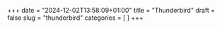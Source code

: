 +++
date = "2024-12-02T13:58:09+01:00"
title = "Thunderbird"
draft = false
slug = "thunderbird"
categories = [ ]
+++
